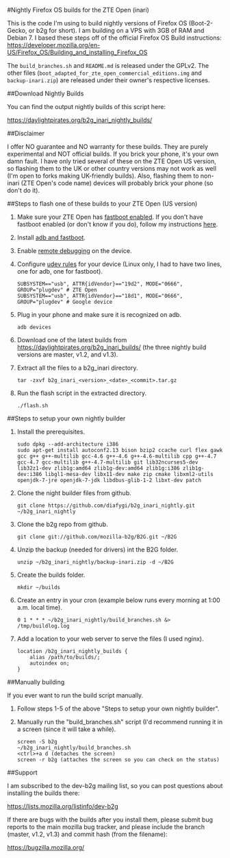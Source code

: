 #Nightly Firefox OS builds for the ZTE Open (inari)

This is the code I'm using to build nightly versions of Firefox OS (Boot-2-Gecko, or b2g for short). I am building on a VPS with 3GB of RAM and Debian 7. I based these steps off of the official Firefox OS Build instructions: https://developer.mozilla.org/en-US/Firefox_OS/Building_and_installing_Firefox_OS

The `build_branches.sh` and `README.md` is released under the GPLv2. The other files (`boot_adapted_for_zte_open_commercial_editions.img` and `backup-inari.zip`) are released under their owner's respective licenses.

##Download Nightly Builds

You can find the output nightly builds of this script here:

https://daylightpirates.org/b2g_inari_nightly_builds/

##Disclaimer

I offer NO guarantee and NO warranty for these builds. They are purely experimental and NOT official builds. If you brick your phone, it's your own damn fault. I have only tried several of these on the ZTE Open US version, so flashing them to the UK or other country versions may not work as well (I'm open to forks making UK-friendly builds). Also, flashing them to non-inari (ZTE Open's code name) devices will probably brick your phone (so don't do it).

##Steps to flash one of these builds to your ZTE Open (US version)

1. Make sure your ZTE Open has [fastboot enabled](https://developer.mozilla.org/en-US/Firefox_OS/Developer_phone_guide/ZTE_OPEN#Revision_02). If you don't have fastboot enabled (or don't know if you do), follow my instructions [here](https://bugzilla.mozilla.org/show_bug.cgi?id=928659#c2).

2. Install [adb and fastboot](https://developer.mozilla.org/en-US/Firefox_OS/Firefox_OS_build_prerequisites#Install_adb).

3. Enable [remote debugging](https://developer.mozilla.org/en-US/Firefox_OS/Firefox_OS_build_prerequisites#Enable_remote_debugging) on the device.

4. Configure [udev rules](https://developer.mozilla.org/en-US/Firefox_OS/Firefox_OS_build_prerequisites#For_Linux.3A_configure_the_udev_rule_for_your_phone) for your device (Linux only, I had to have two lines, one for adb, one for fastboot).

    ```
    SUBSYSTEM=="usb", ATTR{idVendor}=="19d2", MODE="0666", GROUP="plugdev" # ZTE Open
    SUBSYSTEM=="usb", ATTR{idVendor}=="18d1", MODE="0666", GROUP="plugdev" # Google device
    ```

5. Plug in your phone and make sure it is recognized on adb.

    ```
    adb devices
    ```

6. Download one of the latest builds from https://daylightpirates.org/b2g_inari_builds/ (the three nightly build versions are master, v1.2, and v1.3).

7. Extract all the files to a b2g_inari directory.

    ```
    tar -zxvf b2g_inari_<version>_<date>_<commit>.tar.gz
    ```

8. Run the flash script in the extracted directory.

    ```
    ./flash.sh
    ```

##Steps to setup your own nightly builder

1. Install the prerequisites.

    ```
    sudo dpkg --add-architecture i386
    sudo apt-get install autoconf2.13 bison bzip2 ccache curl flex gawk gcc g++ g++-multilib gcc-4.6 g++-4.6 g++-4.6-multilib cpp g++-4.7 gcc-4.7 gcc-multilib g++-4.7-multilib git lib32ncurses5-dev lib32z1-dev zlib1g:amd64 zlib1g-dev:amd64 zlib1g:i386 zlib1g-dev:i386 libgl1-mesa-dev libx11-dev make zip cmake libxml2-utils openjdk-7-jre openjdk-7-jdk libdbus-glib-1-2 libxt-dev patch
    ```

2. Clone the night builder files from github.

    ```
    git clone https://github.com/diafygi/b2g_inari_nightly.git ~/b2g_inari_nightly
    ```

3. Clone the b2g repo from github.

    ```
    git clone git://github.com/mozilla-b2g/B2G.git ~/B2G
    ```

4. Unzip the backup (needed for drivers) int the B2G folder.

    ```
    unzip ~/b2g_inari_nightly/backup-inari.zip -d ~/B2G
    ```

5. Create the builds folder.

    ```
    mkdir ~/builds
    ```

6. Create an entry in your cron (example below runs every morning at 1:00 a.m. local time).

    ```
    0 1 * * * ~/b2g_inari_nightly/build_branches.sh &> /tmp/buildlog.log
    ```

7. Add a location to your web server to serve the files (I used nginx).

    ```
    location /b2g_inari_nightly_builds {
        alias /path/to/builds/;
        autoindex on;
    }
    ```

##Manually building

If you ever want to run the build script manually.

1. Follow steps 1-5 of the above "Steps to setup your own nightly builder".

2. Manually run the "build_branches.sh" script (I'd recommend running it in a screen (since it will take a while).

    ```
    screen -S b2g
    ~/b2g_inari_nightly/build_branches.sh
    <ctrl>+a d (detaches the screen)
    screen -r b2g (attaches the screen so you can check on the status)
    ```

##Support

I am subscribed to the dev-b2g mailing list, so you can post questions about installing the builds there:

https://lists.mozilla.org/listinfo/dev-b2g

If there are bugs with the builds after you install them, please submit bug reports to the main mozilla bug tracker, and please include the branch (master, v1.2, v1.3) and commit hash (from the filename):

https://bugzilla.mozilla.org/


